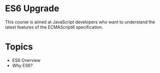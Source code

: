 ES6 Upgrade
============

This course is aimed at JavaScript developers who want to understand the latest features of the ECMAScript6 specification. 

Topics
=======

- ES6 Overview
- Why ES6?


